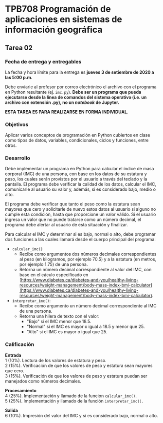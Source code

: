 # TPB708 Programación de aplicaciones en sistemas de información geográfica
## Tarea 02

### Fecha de entrega y entregables
La fecha y hora límite para la entrega es **jueves 3 de setiembre de 2020 a las 5:00 p.m.**

Debe enviarle al profesor por correo electrónico el archivo con el programa en Python resultante (ej. ```imc.py```). **Debe ser un programa que pueda ejecutarse desde la línea de comandos del sistema operativo (i.e. un archivo con extensión .py), no un *notebook* de Jupyter.**

**ESTA TAREA ES PARA REALIZARSE EN FORMA INDIVIDUAL**.

### Objetivos
Aplicar varios conceptos de programación en Python cubiertos en clase como tipos de datos, variables, condicionales, ciclos y funciones, entre otros.

### Desarrollo
Debe implementar un programa en Python para calcular el índice de masa corporal (IMC) de una persona, con base en los datos de su estatura y peso, los cuales serán provistos por el usuario a través del teclado y la pantalla. El programa debe verificar la calidad de los datos, calcular el IMC, comunicarle al usuario su valor y, además, si es considerado bajo, medio o alto.

El programa debe verificar que tanto el peso como la estatura sean mayores que cero y solicitarle de nuevo estos datos al usuario si alguno no cumple esta condición, hasta que proporcione un valor válido. Si el usuario ingresa un valor que no puede tratarse como un número decimal, el programa debe alertar al usuario de esta situación y finalizar.

Para calcular el IMC y determinar si es bajo, normal o alto, debe programar dos funciones a las cuales llamará desde el cuerpo principal del programa:
- ```calcular_imc()```
    - Recibe como argumentos dos números decimales correspondientes al peso (en kilogramos, por ejemplo 70.5) y a la estatura (en metros, por ejemplo 1.75) de una persona.
    - Retorna un número decimal correspondiente al valor del IMC, con base en el cáculo especificado en [https://www.diabetes.ca/diabetes-and-you/healthy-living-resources/weight-management/body-mass-index-bmi-calculator](https://www.diabetes.ca/diabetes-and-you/healthy-living-resources/weight-management/body-mass-index-bmi-calculator). 
- ```interpretar_imc()```:
    - Recibe como argumento un número decimal correspondiente al IMC de una persona.
    - Retorna una hilera de texto con el valor:
        - "Bajo" si el IMC menor que 18.5.
        - "Normal" si el IMC es mayor o igual a 18.5 y menor que 25.
        - "Alto" si el IMC es mayor o igual que 25.

### Calificación
**Entrada**  
1 (10%). Lectura de los valores de estatura y peso.  
2 (15%). Verificación de que los valores de peso y estatura sean mayores que cero.  
3 (15%). Verificación de que los valores de peso y estatura puedan ser manejados como números decimales.  

**Procesamiento**  
4 (25%). Implementación y llamado de la funcion ```calcular_imc()```.  
5 (25%). Implementación y llamado de la función ```interpretar_imc()```.

**Salida**  
6 (10%). Impresión del valor del IMC y si es considerado bajo, normal o alto.

